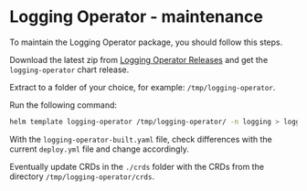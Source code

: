 # Logging Operator - maintenance

To maintain the Logging Operator package, you should follow this steps.

Download the latest zip from [Logging Operator Releases][logging-operator-github-releases] and get the `logging-operator` chart release.

Extract to a folder of your choice, for example: `/tmp/logging-operator`.

Run the following command:

```bash
helm template logging-operator /tmp/logging-operator/ -n logging > logging-operator-built.yaml
```

With the `logging-operator-built.yaml` file, check differences with the current `deploy.yml` file and change accordingly.

Eventually update CRDs in the `./crds` folder with the CRDs from the directory
`/tmp/logging-operator/crds`.

[logging-operator-github-releases]: https://github.com/kube-logging/helm-charts/releases